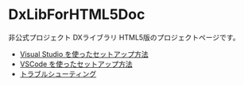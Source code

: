 # DxLibForHTML5Doc

非公式プロジェクト DXライブラリ HTML5版のプロジェクトページです。

- [Visual Studio を使ったセットアップ方法](./visual-studio.md)
- [VSCode を使ったセットアップ方法](./vscode.md)
- [トラブルシューティング](./trouble-shooting.md)
